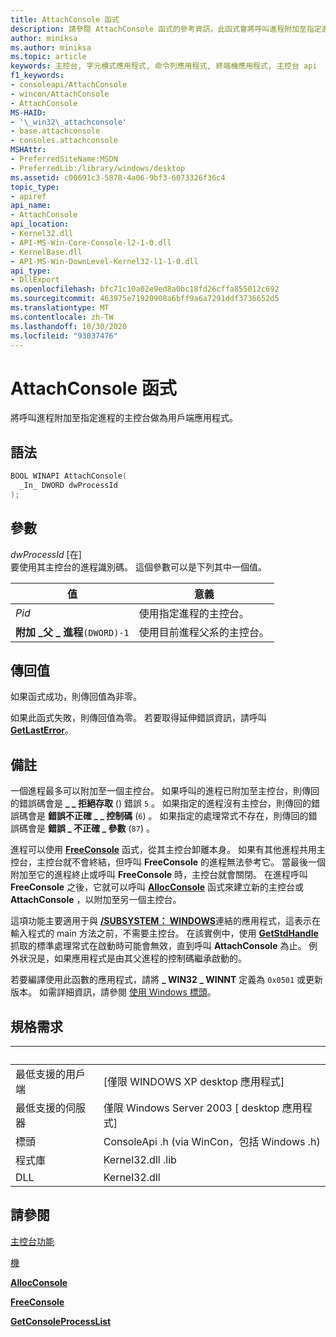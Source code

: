 ```yaml
---
title: AttachConsole 函式
description: 請參閱 AttachConsole 函式的參考資訊，此函式會將呼叫進程附加至指定進程的主控台。
author: miniksa
ms.author: miniksa
ms.topic: article
keywords: 主控台, 字元模式應用程式, 命令列應用程式, 終端機應用程式, 主控台 api
f1_keywords:
- consoleapi/AttachConsole
- wincon/AttachConsole
- AttachConsole
MS-HAID:
- '\_win32\_attachconsole'
- base.attachconsole
- consoles.attachconsole
MSHAttr:
- PreferredSiteName:MSDN
- PreferredLib:/library/windows/desktop
ms.assetid: c00691c3-5878-4a06-9bf3-6073326f36c4
topic_type:
- apiref
api_name:
- AttachConsole
api_location:
- Kernel32.dll
- API-MS-Win-Core-Console-l2-1-0.dll
- KernelBase.dll
- API-MS-Win-DownLevel-Kernel32-l1-1-0.dll
api_type:
- DllExport
ms.openlocfilehash: bfc71c10a02e9ed8a0bc18fd26cffa855012c692
ms.sourcegitcommit: 463975e71920908a6bff9a6a7291ddf3736652d5
ms.translationtype: MT
ms.contentlocale: zh-TW
ms.lasthandoff: 10/30/2020
ms.locfileid: "93037476"
---
```

# <a name="attachconsole-function"></a>AttachConsole 函式

將呼叫進程附加至指定進程的主控台做為用戶端應用程式。

## <a name="syntax"></a>語法

```C
BOOL WINAPI AttachConsole(
  _In_ DWORD dwProcessId
);
```

## <a name="parameters"></a>參數

*dwProcessId* \[在\]  
要使用其主控台的進程識別碼。 這個參數可以是下列其中一個值。

| 值 | 意義 |
|-|-|
| *Pid* | 使用指定進程的主控台。 |
| **附加 \_父 \_ 進程**`(DWORD)-1` | 使用目前進程父系的主控台。 |

## <a name="return-value"></a>傳回值

如果函式成功，則傳回值為非零。

如果此函式失敗，則傳回值為零。 若要取得延伸錯誤資訊，請呼叫 [**GetLastError**](https://msdn.microsoft.com/library/windows/desktop/ms679360)。

## <a name="remarks"></a>備註

一個進程最多可以附加至一個主控台。 如果呼叫的進程已附加至主控台，則傳回的錯誤碼會是 **\_ \_ 拒絕存取** () 錯誤 `5` 。 如果指定的進程沒有主控台，則傳回的錯誤碼會是 **錯誤不正確 \_ \_ 控制碼** (`6`) 。 如果指定的處理常式不存在，則傳回的錯誤碼會是 **錯誤 \_ 不正確 \_ 參數** (`87`) 。

進程可以使用 [**FreeConsole**](freeconsole.md) 函式，從其主控台卸離本身。 如果有其他進程共用主控台，主控台就不會終結，但呼叫 **FreeConsole** 的進程無法參考它。 當最後一個附加至它的進程終止或呼叫 **FreeConsole** 時，主控台就會關閉。 在進程呼叫 **FreeConsole** 之後，它就可以呼叫 [**AllocConsole**](allocconsole.md) 函式來建立新的主控台或 **AttachConsole** ，以附加至另一個主控台。

這項功能主要適用于與 [**/SUBSYSTEM： WINDOWS**](https://docs.microsoft.com/cpp/build/reference/subsystem-specify-subsystem)連結的應用程式，這表示在輸入程式的 main 方法之前，不需要主控台。 在該實例中，使用 [**GetStdHandle**](getstdhandle.md) 抓取的標準處理常式在啟動時可能會無效，直到呼叫 **AttachConsole** 為止。 例外狀況是，如果應用程式是由其父進程的控制碼繼承啟動的。

若要編譯使用此函數的應用程式，請將 **\_ WIN32 \_ WINNT** 定義為 `0x0501` 或更新版本。 如需詳細資訊，請參閱 [使用 Windows 標頭](https://msdn.microsoft.com/library/windows/desktop/aa383745)。

## <a name="requirements"></a>規格需求

| &nbsp; | &nbsp; |
|-|-|
| 最低支援的用戶端 | \[僅限 WINDOWS XP desktop 應用程式\] |
| 最低支援的伺服器 | 僅限 Windows Server 2003 \[ desktop 應用程式\] |
| 標頭 | ConsoleApi .h (via WinCon，包括 Windows .h)  |
| 程式庫 | Kernel32.dll .lib |
| DLL | Kernel32.dll |

## <a name="see-also"></a>請參閱

[主控台功能](console-functions.md)

[機](consoles.md)

[**AllocConsole**](allocconsole.md)

[**FreeConsole**](freeconsole.md)

[**GetConsoleProcessList**](getconsoleprocesslist.md)
